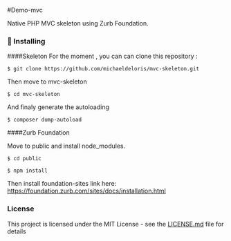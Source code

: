 #Demo-mvc

Native PHP MVC skeleton using Zurb Foundation.

### 🐾 Installing

####Skeleton
For the moment , you can can clone this repository :
```
$ git clone https://github.com/michaeldeloris/mvc-skeleton.git
```
Then move to mvc-skeleton
```
$ cd mvc-skeleton
```
And finaly generate the autoloading
```
$ composer dump-autoload
```

####Zurb Foundation

Move to public and install node_modules.
```
$ cd public
```
```
$ npm install
```

Then install foundation-sites link here: https://foundation.zurb.com/sites/docs/installation.html


### License

This project is licensed under the MIT License - see the [LICENSE.md](LICENSE.md) file for details

